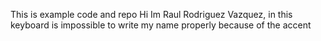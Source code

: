 This is example code and repo
Hi  Im Raul Rodriguez Vazquez, in this keyboard is impossible to write my name properly because of the accent